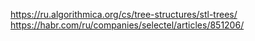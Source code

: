 https://ru.algorithmica.org/cs/tree-structures/stl-trees/
https://habr.com/ru/companies/selectel/articles/851206/